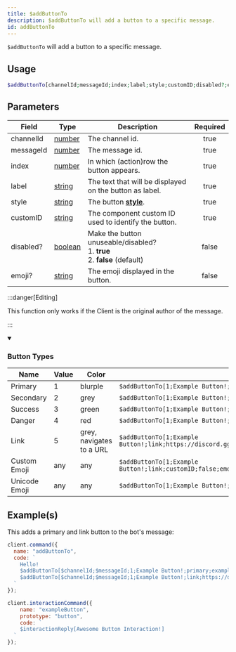 ```yaml
---
title: $addButtonTo
description: $addButtonTo will add a button to a specific message.
id: addButtonTo
---
```


`$addButtonTo` will add a button to a specific message.

## Usage

```php
$addButtonTo[channelId;messageId;index;label;style;customID;disabled?;emoji?]
```

## Parameters

| Field     | Type                                                                                                | Description                                                                                                              | Required |
| --------- | --------------------------------------------------------------------------------------------------- | ------------------------------------------------------------------------------------------------------------------------ | :------: |
| channelId | [number](https://developer.mozilla.org/en-US/docs/Web/JavaScript/Reference/Global_Objects/Number)   | The channel id.                                                                                                          |   true   |
| messageId | [number](https://developer.mozilla.org/en-US/docs/Web/JavaScript/Reference/Global_Objects/Number)   | The message id.                                                                                                          |   true   |
| index     | [number](https://developer.mozilla.org/en-US/docs/Web/JavaScript/Reference/Global_Objects/Number)   | In which (action)row the button appears.                                                                                 |   true   |
| label     | [string](https://developer.mozilla.org/en-US/docs/Web/JavaScript/Reference/Global_Objects/String)   | The text that will be displayed on the button as label.                                                                  |   true   |
| style     | [string](https://developer.mozilla.org/en-US/docs/Web/JavaScript/Reference/Global_Objects/String)   | The button **[style](https://discord.com/developers/docs/interactions/message-components#button-object-button-styles)**. |   true   |
| customID  | [string](https://developer.mozilla.org/en-US/docs/Web/JavaScript/Reference/Global_Objects/String)   | The component custom ID used to identify the button.                                                                     |   true   |
| disabled? | [boolean](https://developer.mozilla.org/en-US/docs/Web/JavaScript/Reference/Global_Objects/Boolean) | Make the button unuseable/disabled? <br /> 1. **true** <br /> 2. **false** (default)                                     |  false   |
| emoji?    | [string](https://developer.mozilla.org/en-US/docs/Web/JavaScript/Reference/Global_Objects/String)   | The emoji displayed in the button.                                                                                       |  false   |

:::danger[Editing]

This function only works if the Client is the original author of the message.

:::

<div class="details">
  <details open>
    <summary><h3>Button Types</h3></summary>
  </details>
  <div class="content">
    <table>
      <thead>
        <tr>
          <th>Name</th>
          <th>Value</th>
          <th>Color</th>
          <th></th>
        </tr>
      </thead>
      <tbody>
        <tr>
          <td>Primary</td>
          <td>1</td>
          <td>blurple</td>
          <td><code>$addButtonTo[1;Example Button!;primary;customID;false]</code></td>
        </tr>
        <tr>
          <td>Secondary</td>
          <td>2</td>
          <td>grey</td>
          <td><code>$addButtonTo[1;Example Button!;secondary;customID;false]</code></td>
        </tr>
        <tr>
          <td>Success</td>
          <td>3</td>
          <td>green</td>
          <td><code>$addButtonTo[1;Example Button!;success;customID;false]</code></td>
        </tr>
        <tr>
          <td>Danger</td>
          <td>4</td>
          <td>red</td>
          <td><code>$addButtonTo[1;Example Button!;danger;customID;false]</code></td>
        </tr>
        <tr>
          <td>Link</td>
          <td>5</td>
          <td>grey, navigates to a URL</td>
          <td><code>$addButtonTo[1;Example Button!;link;https://discord.gg;false]</code></td>
        </tr>
        <tr>
          <td>Custom Emoji</td>
          <td>any</td>
          <td>any</td>
          <td><code>$addButtonTo[1;Example Button!;link;customID;false;emojiName/emojiId/emojiString]</code></td>
        </tr>
        <tr>
          <td>Unicode Emoji</td>
          <td>any</td>
          <td>any</td>
          <td><code>$addButtonTo[1;Example Button!;link;customID;false;😀]</code></td>
        </tr>
      </tbody>
    </table>
  </div>
</div>

## Example(s)

This adds a primary and link button to the bot's message:

```javascript
client.command({
  name: "addButtonTo",
  code: `
    Hello!
    $addButtonTo[$channelId;$messageId;1;Example Button!;primary;exampleButton;false;💔]
    $addButtonTo[$channelId;$messageId;1;Example Button!;link;https://discord.gg;false]
  `
});
```

```javascript
client.interactionCommand({
    name: "exampleButton",
    prototype: "button",
    code: `
    $interactionReply[Awesome Button Interaction!]
  `
});
```
